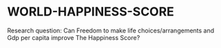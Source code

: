 # WORLD-HAPPINESS-SCORE
Research question: Can Freedom to make life choices/arrangements and Gdp per capita improve The Happiness Score?
